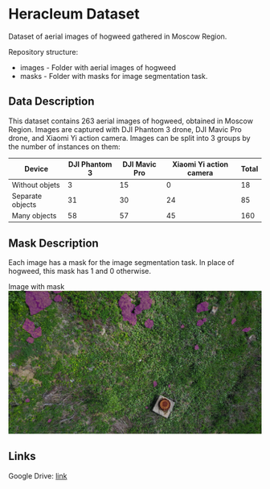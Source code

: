 # Heracleum Dataset

Dataset of aerial images of hogweed gathered in Moscow Region.

Repository structure:

* images - Folder with aerial images of hogweed
* masks - Folder with masks for image segmentation task.

## Data Description

This dataset contains 263 aerial images of hogweed, obtained in Moscow Region. Images are captured with DJI Phantom 3 drone, DJI Mavic Pro drone, and Xiaomi Yi action camera. Images can be split into 3 groups by the number of instances on them:

| Device  | DJI Phantom 3 | DJI Mavic Pro | Xiaomi Yi action camera | Total |
| --- | --- | --- | --- | --- |
| Without objets  | 3 | 15 | 0 | 18 | 
| Separate objects | 31 | 30 | 24 | 85 |
| Many objects | 58 | 57 | 45 | 160 |

## Mask Description

Each image has a mask for the image segmentation task. In place of hogweed, this mask has 1 and 0 otherwise.

Image with mask 
![Sample](sample.png)

## Links

Google Drive: [link](https://drive.google.com/drive/folders/1SlnazXTTtB3KA9u9opCA8AsF_f1U26Gp?usp=sharing)
